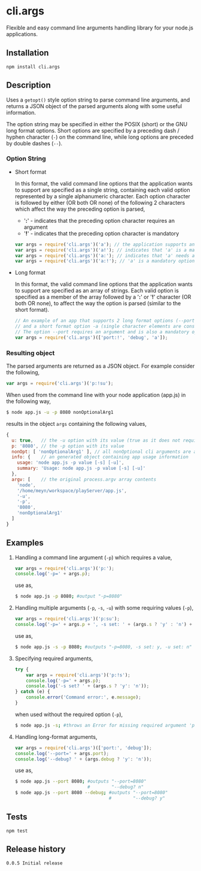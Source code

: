 cli.args
========

Flexible and easy command line arguments handling library for your node.js applications.

## Installation

    npm install cli.args


## Description

Uses a ```getopt()``` style option string to parse command line arguments, and returns a JSON object of the parsed arguments along with some useful information.

The option string may be specified in either the POSIX (short) or the GNU long format options. Short options are specified by a preceding dash / hyphen character (```-```) on the command line, while long options are preceded by double dashes (```--```).

### Option String

* Short format

    In this format, the valid command line options that the application wants to support are specified as a single string, containing each valid option represented by a single alphanumeric character. Each option character is followed by either (OR both OR none) of the following 2 characters which affect the way the  preceding option is parsed,

    - '__:__' - indicates that the preceding option character requires an argument
    - '__!__' - indicates that the preceding option character is mandatory

    ```js
    var args = require('cli.args')('a'); // the application supports an option named 'a' without an argument
    var args = require('cli.args')('a!'); // indicates that 'a' is a mandatory option
    var args = require('cli.args')('a:'); // indicates that 'a' needs an argument
    var args = require('cli.args')('a:!'); // 'a' is a mandatory option that also requires an argument
    ```

* Long format

    In this format, the valid command line options that the application wants to support are specified as an array of strings. Each valid option is specified as a member of the array followed by a '__:__' or '__!__' character (OR both OR none), to affect the way the option is parsed (similar to the short format).

    ```js
    // An example of an app that supports 2 long format options (--port, --debug),
    // and a short format option -a (single character elements are considered short).
    // The option --port requires an argument and is also a mandatory option for this app.
    var args = require('cli.args')(['port:!', 'debug', 'a']);
    ```

### Resulting object

The parsed arguments are returned as a JSON object. For example consider the following,
```js
var args = require('cli.args')('p:!su');
```

When used from the command line with your node application (app.js) in the following way,
```bash
$ node app.js -u -p 8080 nonOptionalArg1
```

results in the object ```args``` containing the following values,
```js
{
  u: true,   // the -u option with its value (true as it does not require an argument)
  p: '8080', // the -p option with its value
  nonOpt: [ 'nonOptionalArg1' ], // all nonOptional cli arguments are available in this array
  info: {    // an generated object containing app usage information
    usage: 'node app.js -p value [-s] [-u]',
    summary: 'Usage: node app.js -p value [-s] [-u]'
  },
  argv: [    // the original process.argv array contents
    'node',
    '/home/meyn/workspace/playServer/app.js',
    '-u',
    '-p',
    '8080',
    'nonOptionalArg1'
  ]
}
```

## Examples

1. Handling a command line argument (```-p```) which requires a value,
    ```js
    var args = require('cli.args')('p:');
    console.log('-p=' + args.p);
    ```
    use as,
    ```bash
    $ node app.js -p 8080; #output "-p=8080"
    ```

2. Handling multiple arguments (```-p```, ```-s```, ```-u```) with some requiring values (```-p```),
    ```js
    var args = require('cli.args')('p:su');
    console.log('-p=' + args.p + ', -s set: ' + (args.s ? 'y' : 'n') + ', -u set: ' + (args.u ? 'y' : 'n'));
    ```
    use as,
    ```bash
    $ node app.js -s -p 8080; #outputs "-p=8080, -s set: y, -u set: n"
    ```

3. Specifying required arguments,
    ```js
    try {
        var args = require('cli.args')('p:!s');
        console.log('-p=' + args.p);
        console.log('-s set? ' + (args.s ? 'y': 'n'));
    } catch (e) {
        console.error('Command error:', e.message);
    }
    ```
    when used without the required option (```-p```),
    ```bash
    $ node app.js -s; #throws an Error for missing required argument 'p'
    ```

4. Handling long-format arguments,
    ```js
    var args = require('cli.args')(['port:', 'debug']);
    console.log('--port=' + args.port);
    console.log('--debug? ' + (args.debug ? 'y': 'n'));
    ```
    use as,
    ```bash
    $ node app.js --port 8080; #outputs "--port=8080"
                               #        "--debug? n"
    $ node app.js --port 8080 --debug; #outputs "--port=8080"
                                       #        "--debug? y"
    ```

## Tests

    npm test
    
## Release history

    0.0.5 Initial release
